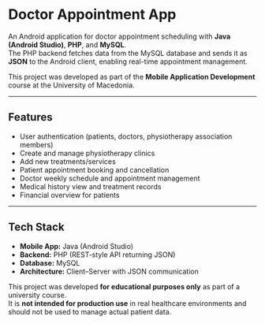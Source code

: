 # Doctor Appointment App

An Android application for doctor appointment scheduling with **Java (Android Studio)**, **PHP**, and **MySQL**.  
The PHP backend fetches data from the MySQL database and sends it as **JSON** to the Android client, enabling real-time appointment management.  

This project was developed as part of the **Mobile Application Development** course at the University of Macedonia.  

---

## Features
- User authentication (patients, doctors, physiotherapy association members)
- Create and manage physiotherapy clinics
- Add new treatments/services
- Patient appointment booking and cancellation
- Doctor weekly schedule and appointment management
- Medical history view and treatment records
- Financial overview for patients

---

## Tech Stack
- **Mobile App:** Java (Android Studio)
- **Backend:** PHP (REST-style API returning JSON)
- **Database:** MySQL
- **Architecture:** Client–Server with JSON communication


This project was developed **for educational purposes only** as part of a university course.  
It is **not intended for production use** in real healthcare environments and should not be used to manage actual patient data.  
